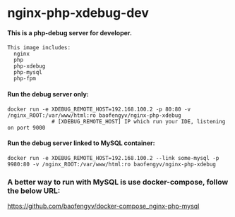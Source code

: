 # nginx-php-xdebug-dev

#### This is a php-debug server for developer.

    This image includes:
      nginx
      php
      php-xdebug
      php-mysql
      php-fpm

#### Run the debug server only:
~~~~
docker run -e XDEBUG_REMOTE_HOST=192.168.100.2 -p 80:80 -v /nginx_ROOT:/var/www/html:ro baofengyv/nginx-php-xdebug
              # [XDEBUG_REMOTE_HOST] IP which run your IDE, listening on port 9000
~~~~

#### Run the debug server linked to MySQL container:
~~~~
docker run -e XDEBUG_REMOTE_HOST=192.168.100.2 --link some-mysql -p 9980:80 -v /nginx_ROOT:/var/www/html:ro baofengyv/nginx-php-xdebug
~~~~

### A better way to run with MySQL is use docker-compose, follow the below URL:

https://github.com/baofengyv/docker-compose_nginx-php-mysql
